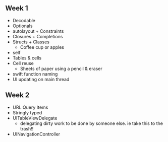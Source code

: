 ## Week 1
- Decodable
- Optionals
- autolayout + Constraints
- Closures + Completions
- Structs + Classes
  - Coffee cup or apples
- self
- Tables & cells
- Cell reuse
  - Sheets of paper using a pencil & eraser
- swift function naming
- UI updating on main thread

## Week 2
- URL Query Items
- Stringly typed
- UITableViewDelegate
  - delegating dirty work to be done by someone else. ie take this to the trash!!
- UINavigationController
